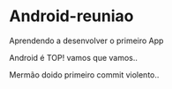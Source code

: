 # Android-reuniao
Aprendendo a desenvolver o primeiro App

Android é TOP! vamos que vamos..

Mermão doido primeiro commit violento..
